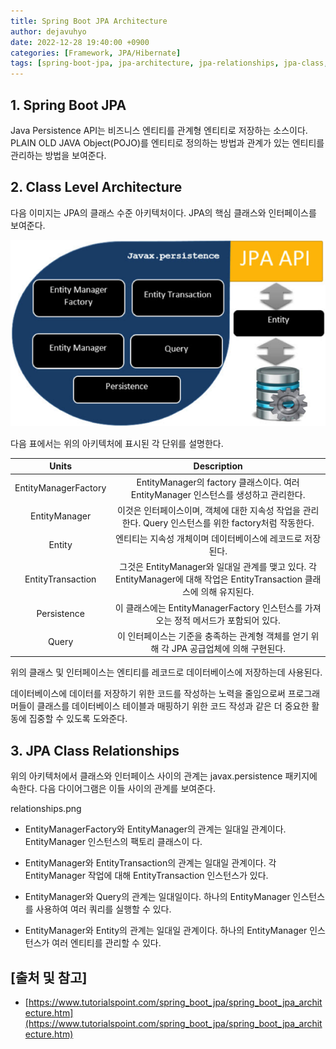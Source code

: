```yaml
---
title: Spring Boot JPA Architecture
author: dejavuhyo
date: 2022-12-28 19:40:00 +0900
categories: [Framework, JPA/Hibernate]
tags: [spring-boot-jpa, jpa-architecture, jpa-relationships, jpa-class, entitymanagerfactory, entitymanager, entity, entitytransaction, persistence, query]
---
```


## 1. Spring Boot JPA
Java Persistence API는 비즈니스 엔티티를 관계형 엔티티로 저장하는 소스이다. PLAIN OLD JAVA Object(POJO)를 엔티티로 정의하는 방법과 관계가 있는 엔티티를 관리하는 방법을 보여준다.

## 2. Class Level Architecture
다음 이미지는 JPA의 클래스 수준 아키텍처이다. JPA의 핵심 클래스와 인터페이스를 보여준다.

![architecture](/assets/img/2022-12-28-spring-boot-jpa-architecture/architecture.png)

다음 표에서는 위의 아키텍처에 표시된 각 단위를 설명한다.

| Units | Description |
|:-----:|:-----:|
| EntityManagerFactory | EntityManager의 factory 클래스이다. 여러 EntityManager 인스턴스를 생성하고 관리한다. |
| EntityManager | 이것은 인터페이스이며, 객체에 대한 지속성 작업을 관리한다. Query 인스턴스를 위한 factory처럼 작동한다. |
| Entity | 엔티티는 지속성 개체이며 데이터베이스에 레코드로 저장된다. |
| EntityTransaction | 그것은 EntityManager와 일대일 관계를 맺고 있다. 각 EntityManager에 대해 작업은 EntityTransaction 클래스에 의해 유지된다. |
| Persistence | 이 클래스에는 EntityManagerFactory 인스턴스를 가져오는 정적 메서드가 포함되어 있다. |
| Query | 이 인터페이스는 기준을 충족하는 관계형 객체를 얻기 위해 각 JPA 공급업체에 의해 구현된다. |

위의 클래스 및 인터페이스는 엔티티를 레코드로 데이터베이스에 저장하는데 사용된다.

데이터베이스에 데이터를 저장하기 위한 코드를 작성하는 노력을 줄임으로써 프로그래머들이 클래스를 데이터베이스 테이블과 매핑하기 위한 코드 작성과 같은 더 중요한 활동에 집중할 수 있도록 도와준다.

## 3. JPA Class Relationships
위의 아키텍처에서 클래스와 인터페이스 사이의 관계는 javax.persistence 패키지에 속한다. 다음 다이어그램은 이들 사이의 관계를 보여준다.

relationships.png

* EntityManagerFactory와 EntityManager의 관계는 일대일 관계이다. EntityManager 인스턴스의 팩토리 클래스이
다.

* EntityManager와 EntityTransaction의 관계는 일대일 관계이다. 각 EntityManager 작업에 대해 EntityTransaction 인스턴스가 있다.

* EntityManager와 Query의 관계는 일대일이다. 하나의 EntityManager 인스턴스를 사용하여 여러 쿼리를 실행할 수 있다.

* EntityManager와 Entity의 관계는 일대일 관계이다. 하나의 EntityManager 인스턴스가 여러 엔티티를 관리할 수 있다.

## [출처 및 참고]
* [https://www.tutorialspoint.com/spring_boot_jpa/spring_boot_jpa_architecture.htm](https://www.tutorialspoint.com/spring_boot_jpa/spring_boot_jpa_architecture.htm)
